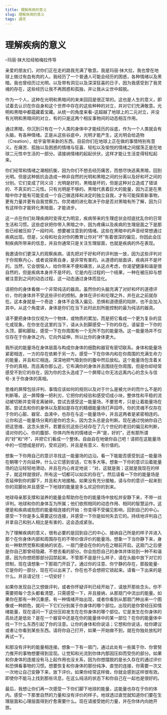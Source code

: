 ```yaml
--- 
title: 理解疾病的意义 
slug: 理解疾病的意义 
tags: 通灵 
--- 
```

# 理解疾病的意义

–玛丽·抹大拉经帕梅拉传导

亲爱的朋友们，对你们正在走的路我充满了敬意。我是玛丽·抹大拉，我也曾在地球上做过有血有肉的人。我经历了一个普通人可能会经历的困惑，各种情绪以及黑暗。我也曾经历过光明，以及带有洞见以及深深狂喜的日子，因为我感受到了我灵魂的存在，这些经历让我不再困惑和孤独，并让我从尘世中超脱。

作为一个人，这种在光明和黑暗间的来来回回是很正常的。这也是人生的意义，即试着去认识在你自身和这个世界中存在的这些种种的对立，并对它们充满敬意。光明和黑暗中都蕴藏着宝藏。从统一的角度来看-这超越了地球上的二元对立，并没有光明和黑暗间的对立，有的只是这两个相反事物间的动态相互作用。

通过黑暗，你沉到只有在一个人类的身体中才能经历的谷底，作为一个人类就会有头脑，有各种情绪。正是从这些谷底中，光明才能产生，这光明会给造物（Creation），给宇宙带来新的东西。目前你们在地球上正在做的事情特别有意义。在痛苦、孤独以及困惑的情绪与狂喜、轻松以及愉悦的情绪之间摆荡正是在地球二元性中生活的一部分。请接纳情绪的起起伏伏，这样才能让生活变得轻松起来。

你们经常和情绪之潮相抗衡，因为你们不想去经历痛苦，而想尽快逃离黑暗，回到光明。但是这种抵抗会造成一种非自然的光明和黑暗之间的分离以及好和坏之间的分别。它们变成了同义词：光明是好的，黑暗是坏的，但是这种对立造成了错误的、不真实的二元性。只有光明是不够的。黑暗代表着巨大的能量，因为正是在黑暗中你才能有可能变成一个自己做选择和决定的独立自我，才有可能探索新事物，更有力量并更有自我觉察力。你灵魂的进化取决于你是否对黑暗有所了解，因为只有这样你才能转化黑暗面，才能进步。

这一点在你们处理疾病时变得尤为明显，疾病带来的生理症状会彻底扰乱你的日常生活和习惯。这些症状把你带入黑暗之中，因为疼痛以及疾病的生理层面之下是那些已经被压抑了一段时间、想要被注意到的情绪。这些在黑暗中的声音经常想通过疾病出现。但是，父母和社会对你的教育让你对“坏”有着很深的偏见，你因此会压制疾病所带来的信息，并且你通常只是关注生理层面，也就是疾病的外在表现。

我邀请你们更深入的观察疾病，请先把对于好和坏的评判放一放，因为这些评判对于你观察内心，或者说探索自身，是非常有害的。从道德的层面讲，疾病并不是坏的。当然，它会很恼人，给你带来不便和痛苦，从这点考虑，你渴望健康和谐是很自然的，但是疾病本身并不是坏的。它是内在过程的一个结果，一种在被压抑与想被注意到之间的动态过程，这一动态通过身体而显化。

请把你的身体看做一个非常纯洁的器具。虽然你的头脑充满了对好和坏的道德评价，你的身体并不受这些评价的控制。身体在评价和伦理之外，并在此之前就存在。这本身就是一个奇迹：身体不会落入偏见、恐惧和道德感的陷阱，也不会加入其中。从这个角度讲，身体是你们在当下此时此刻所能控制的最为纯洁的器具。

请不要把身体仅仅视为一个物体，或物质的累加，而是把它看成一个更为复杂的显化或现象。在你坐在这里的当下，请从头到脚感受一下你的存在。请留意一下你的头顶，脚和脚趾，感受一下在你周围有一个无所不包的能量场。这一能量场并不仅仅存在于你身体之内，它向外延伸，所以比你的身体更大。

我所说的能量场在身体层面与构成你身体的细胞和器官有密切联系。身体和能量场紧密相连，一方的存在依赖于另一方。感受一下在你体内和在你周围的充满生命力的能量，并且和它相连。深深地把气吸到你的腹中然后放松。这个能量场包含着关于你的真相，而且离你那么近，它布满你的身体并且围绕在你周围，但是你却经常感受不到它的存在，因为你的念头造成了一个屏障让你无法远离内心的念头与信号-关于你身体的真相。

思维的屏障包括评判、事情应该如何的规则以及对于什么是被允许的而什么不是的判断等。这一屏障像一把利刃，它把你的经验和感受切成小块，整体性和平稳的流动被切断并变得支离破碎。尝试去感受这一能量场，不要思考，只是让着能量场在那。尝试去和你的身体以及那如是存在的精细能量场打声招呼。你的灵魂不仅存在于你的心脏、器官、血液中，也存在与这一能量场中，并且这两者是紧密相连的。让你和这一能量场分离的是你的念头，因为念头总是会判断。现在通过悦纳你自己把这思维、这念头放开。若要反抗这些已经存在了几个世纪的老旧的偏见和判断，请对你的心、你的腹部、你体内所有的情绪说一声“是，好的”，还有那所谓的“好”和“坏”，并把它们看成一个整体。自由自在地做你自己吧！请把在这能量场中的一切想成是好的，受欢迎的，并且是有意义、有价值的。

想象一下你用自己的意识寻找这一能量场的边沿。看一下能能否感受到这一能量场在朝哪个方向延伸，什么让它感到安适，它有多大等。想象一下你的意识沿着能量场的边沿轻轻地滑动，并且在内心肯定地说：“对，这就是我；这就是我现在的样子，就这样就很好。所有这一切都可以如实的存在”。然后请看一下你的能量场是否延伸到你的脚下，并且和大地接触。如果没有充分接触，请与你的意识一起来到你的双脚处并且感受一下地球的能量是多么欢迎你的到来。

地球母亲那支撑和滋养的能量会帮助你在你的能量场中放松并安静下来，不带一丝评判。地球和你的身体互为所属；他们依照相同的动态作用、相同的智慧运作。这便是和疾病或抱怨的能量相连接的开始：你变得不受偏见影响，回到自己的中心。感受一下你是多么需要这份连接，并感受一下你是如何失去它的。持续地评判自己并拿自己和别人相比是有害的，这会造成紧张。

为了理解疾病的意义，很有必要的是回到自己的中心、接纳自己所是的样子并进入那个在你身体内部和周围存在的不带价值评价的能量场。想象一下当你静下来，身处一种默然觉察和接纳的状态，一扇门便会在你的内在之眼前开启。这扇门之后便是你自己那曾经隐藏、不想去看的部分。你会抱怨自己的身体并体验到一种不和谐感，因为你想把那部分囚禁起来。不管那不是是什么样子，请在头脑中放下对它的控制，现在请想象一下那扇门开启了。通过你的注意、你宁静的存在，那股能量-它是你的一部分，现在可以出来了。你在也不会想把它锁起来。请看一下出来的是什么。并且请记住：一切安好！

如果你发现自己又想做评判，或者你怀疑评判已经开始了，请放开那些念头。你不需要把每个念头都看清楚，只需感受一下，并且接纳，从那扇门中流出的能量。如果你在那有一种沉重感，有一种情绪开始出现，或者你看到从那扇门种出来一个图像或一种颜色，就问一下它们分别属于你身体的哪个部位。出现的是你曾经压抑情绪能量，现在请问一下这份压抑发生在在你身体的哪个部位。它是发生在你身体的高处还是低处？是在一个器官中还是在你的能量体中的某一部位？在你的能量体中找一下什么东西引起了你的注意。让你的身体和你说话；它想和你说话，给你建议或者让你看到某些东西。请将你自己打开，如果一开始做不到，就在你独处放松时再试一下。

和那没有评判的能量相连接。想象一下有一扇门，通过此处有一些属于你、你曾努力推开的事物想要得到显现。让觉知和光流到你体内那因压抑而受伤的部分。如果和你身体的连接没有马上起作用也没关系，因为你想摆脱的是长久存在的通过评价和恐惧看事物的习惯。想要恢复和你身体的那份纯净、直觉的连接，你需要一次又一次地让自己安静下来，放下评价。如果你经常这样做，你就会感到这样很有效。即使你不能马上找到那些讯息，在这么纯洁的状态下和你自己在一起也是很好的。

最后，我想让你们再一次感受一下你们脚下地球的能量，这能量也存在于你的体内。感受一下那里自然的力量和没有评价的样子。地球透过直觉就知道你们要在生理层面和心理层面得到疗愈需要什么。现在请接受她的力量，并在你体内向她开放。
